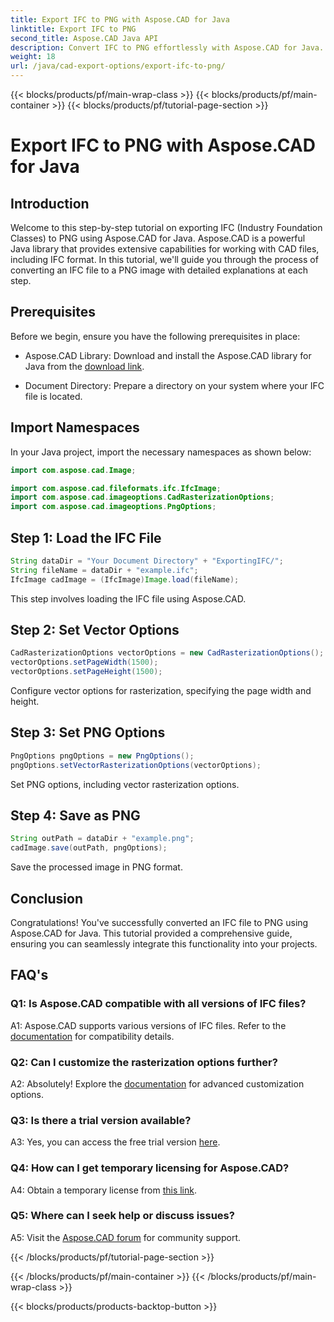```yaml
---
title: Export IFC to PNG with Aspose.CAD for Java
linktitle: Export IFC to PNG
second_title: Aspose.CAD Java API
description: Convert IFC to PNG effortlessly with Aspose.CAD for Java. Follow our step-by-step tutorial.
weight: 18
url: /java/cad-export-options/export-ifc-to-png/
---
```


{{< blocks/products/pf/main-wrap-class >}}
{{< blocks/products/pf/main-container >}}
{{< blocks/products/pf/tutorial-page-section >}}

# Export IFC to PNG with Aspose.CAD for Java

## Introduction

Welcome to this step-by-step tutorial on exporting IFC (Industry Foundation Classes) to PNG using Aspose.CAD for Java. Aspose.CAD is a powerful Java library that provides extensive capabilities for working with CAD files, including IFC format. In this tutorial, we'll guide you through the process of converting an IFC file to a PNG image with detailed explanations at each step.

## Prerequisites

Before we begin, ensure you have the following prerequisites in place:

- Aspose.CAD Library: Download and install the Aspose.CAD library for Java from the [download link](https://releases.aspose.com/cad/java/).

- Document Directory: Prepare a directory on your system where your IFC file is located.

## Import Namespaces

In your Java project, import the necessary namespaces as shown below:

```java
import com.aspose.cad.Image;

import com.aspose.cad.fileformats.ifc.IfcImage;
import com.aspose.cad.imageoptions.CadRasterizationOptions;
import com.aspose.cad.imageoptions.PngOptions;
```

## Step 1: Load the IFC File

```java
String dataDir = "Your Document Directory" + "ExportingIFC/";
String fileName = dataDir + "example.ifc";
IfcImage cadImage = (IfcImage)Image.load(fileName);
```

This step involves loading the IFC file using Aspose.CAD.

## Step 2: Set Vector Options

```java
CadRasterizationOptions vectorOptions = new CadRasterizationOptions();
vectorOptions.setPageWidth(1500);
vectorOptions.setPageHeight(1500);
```

Configure vector options for rasterization, specifying the page width and height.

## Step 3: Set PNG Options

```java
PngOptions pngOptions = new PngOptions();
pngOptions.setVectorRasterizationOptions(vectorOptions);
```

Set PNG options, including vector rasterization options.

## Step 4: Save as PNG

```java
String outPath = dataDir + "example.png";
cadImage.save(outPath, pngOptions);
```

Save the processed image in PNG format.

## Conclusion

Congratulations! You've successfully converted an IFC file to PNG using Aspose.CAD for Java. This tutorial provided a comprehensive guide, ensuring you can seamlessly integrate this functionality into your projects.

## FAQ's

### Q1: Is Aspose.CAD compatible with all versions of IFC files?

A1: Aspose.CAD supports various versions of IFC files. Refer to the [documentation](https://reference.aspose.com/cad/java/) for compatibility details.

### Q2: Can I customize the rasterization options further?

A2: Absolutely! Explore the [documentation](https://reference.aspose.com/cad/java/) for advanced customization options.

### Q3: Is there a trial version available?

A3: Yes, you can access the free trial version [here](https://releases.aspose.com/).

### Q4: How can I get temporary licensing for Aspose.CAD?

A4: Obtain a temporary license from [this link](https://purchase.aspose.com/temporary-license/).

### Q5: Where can I seek help or discuss issues?

A5: Visit the [Aspose.CAD forum](https://forum.aspose.com/c/cad/19) for community support.


{{< /blocks/products/pf/tutorial-page-section >}}

{{< /blocks/products/pf/main-container >}}
{{< /blocks/products/pf/main-wrap-class >}}

{{< blocks/products/products-backtop-button >}}
